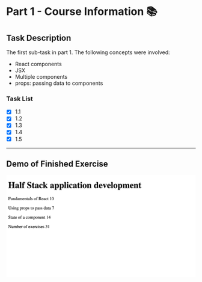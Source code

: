 
# Part 1 - Course Information 📚

## Task Description
The first sub-task in part 1. The following concepts were involved:
- React components 
- JSX
- Multiple components
- props: passing data to components
  
### Task List
- [x] 1.1
- [x] 1.2
- [x] 1.3
- [x] 1.4
- [x] 1.5
---
## Demo of Finished Exercise
![](../../assets/courseinfo.png)

